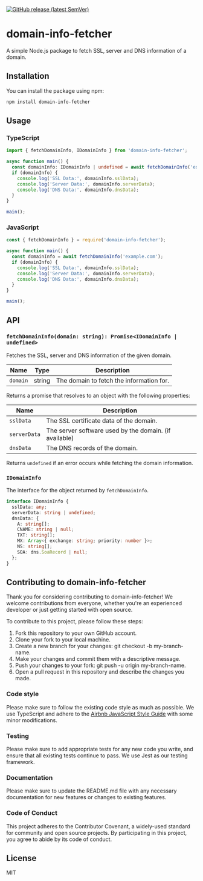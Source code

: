[![GitHub release (latest SemVer)](https://img.shields.io/github/v/release/marcelbaklouti/domain-info-fetcher)](https://github.com/marcelbaklouti/domain-info-fetcher/releases/latest)

# domain-info-fetcher

A simple Node.js package to fetch SSL, server and DNS information of a domain.

## Installation

You can install the package using npm:

```bash
npm install domain-info-fetcher
```

## Usage

### TypeScript

```typescript
import { fetchDomainInfo, IDomainInfo } from 'domain-info-fetcher';

async function main() {
  const domainInfo: IDomainInfo | undefined = await fetchDomainInfo('example.com');
  if (domainInfo) {
    console.log('SSL Data:', domainInfo.sslData);
    console.log('Server Data:', domainInfo.serverData);
    console.log('DNS Data:', domainInfo.dnsData);
  }
}

main();
```

### JavaScript

```javascript
const { fetchDomainInfo } = require('domain-info-fetcher');

async function main() {
  const domainInfo = await fetchDomainInfo('example.com');
  if (domainInfo) {
    console.log('SSL Data:', domainInfo.sslData);
    console.log('Server Data:', domainInfo.serverData);
    console.log('DNS Data:', domainInfo.dnsData);
  }
}

main();
```

## API

### `fetchDomainInfo(domain: string): Promise<IDomainInfo | undefined>`

Fetches the SSL, server and DNS information of the given domain.

| Name | Type | Description |
| --- | --- | --- |
| `domain` | string | The domain to fetch the information for. |

Returns a promise that resolves to an object with the following properties:

| Name | Description |
| --- | --- |
| `sslData` | The SSL certificate data of the domain. |
| `serverData` | The server software used by the domain. (if available) |
| `dnsData` | The DNS records of the domain. |

Returns `undefined` if an error occurs while fetching the domain information.

### `IDomainInfo`

The interface for the object returned by `fetchDomainInfo`.

```typescript
interface IDomainInfo {
  sslData: any;
  serverData: string | undefined;
  dnsData: {
    A: string[];
    CNAME: string | null;
    TXT: string[];
    MX: Array<{ exchange: string; priority: number }>;
    NS: string[];
    SOA: dns.SoaRecord | null;
  };
}
```

## Contributing to domain-info-fetcher

Thank you for considering contributing to domain-info-fetcher! We welcome contributions from everyone, whether you're an experienced developer or just getting started with open source.

To contribute to this project, please follow these steps:

1. Fork this repository to your own GitHub account.
2. Clone your fork to your local machine.
3. Create a new branch for your changes: git checkout -b my-branch-name.
4. Make your changes and commit them with a descriptive message.
5. Push your changes to your fork: git push -u origin my-branch-name.
6. Open a pull request in this repository and describe the changes you made.

### Code style

Please make sure to follow the existing code style as much as possible. We use TypeScript and adhere to the [Airbnb JavaScript Style Guide](https://github.com/airbnb/javascript#readme) with some minor modifications.

### Testing

Please make sure to add appropriate tests for any new code you write, and ensure that all existing tests continue to pass. We use Jest as our testing framework.

### Documentation

Please make sure to update the README.md file with any necessary documentation for new features or changes to existing features.

### Code of Conduct

This project adheres to the Contributor Covenant, a widely-used standard for community and open source projects. By participating in this project, you agree to abide by its code of conduct.

## License

MIT
